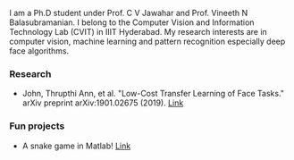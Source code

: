 
I am a Ph.D student under Prof. C V Jawahar and Prof. Vineeth N Balasubramanian. I belong to the Computer Vision and Information Technology Lab (CVIT) in IIIT Hyderabad. My research interests are in computer vision, machine learning and pattern recognition especially deep face algorithms. 


### Research
* John, Thrupthi Ann, et al. "Low-Cost Transfer Learning of Face Tasks." arXiv preprint arXiv:1901.02675 (2019). [Link](https://arxiv.org/abs/1901.02675)

### Fun projects
* A snake game in Matlab! [Link](https://github.com/ThrupthiAnn/SnakeAI)
